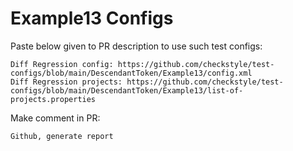 # Example13 Configs
Paste below given to PR description to use such test configs:
```
Diff Regression config: https://github.com/checkstyle/test-configs/blob/main/DescendantToken/Example13/config.xml
Diff Regression projects: https://github.com/checkstyle/test-configs/blob/main/DescendantToken/Example13/list-of-projects.properties
```
Make comment in PR:
```
Github, generate report
```
